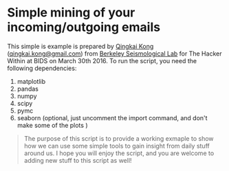 # Simple mining of your incoming/outgoing emails

This simple is example is prepared by [Qingkai Kong](https://github.com/qingkaikong/) (qingkai.kong@gmail.com) from [Berkeley Seismological Lab](http://seismo.berkeley.edu/) for The Hacker Within at BIDS on March 30th 2016. To run the script, you need the following dependencies:
1. matplotlib
2. pandas
3. numpy
4. scipy
5. pymc 
6. seaborn (optional, just uncomment the import command, and don't make some of the plots )

> The purpose of this script is to provide a working exmaple to show how we can use some simple tools to gain insight from daily stuff around us. I hope you will enjoy the script, and you are welcome to adding new stuff to this script as well!